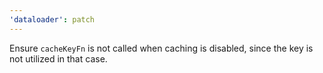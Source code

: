 ```yaml
---
'dataloader': patch
---
```


Ensure `cacheKeyFn` is not called when caching is disabled, since the key is not utilized in that case.
